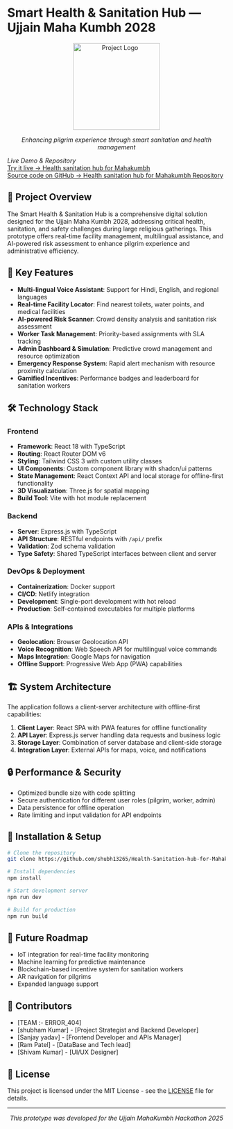 # Smart Health & Sanitation Hub — Ujjain Maha Kumbh 2028

 <div align="center">
  <img src="public/favicon.ico" alt="Project Logo" width="200">
  <p><em>Enhancing pilgrim experience through smart sanitation and health management</em></p>
</div>

*Live Demo & Repository*  
[Try it live → Health sanitation hub for Mahakumbh](https://health-and-sanitation-hub-ujjain.netlify.app/)  
[Source code on GitHub → Health sanitation hub for Mahakumbh Repository](https://github.com/shubh13265/Health-Sanitation-hub-for-Mahakumbh)

## 🌟 Project Overview

The Smart Health & Sanitation Hub is a comprehensive digital solution designed for the Ujjain Maha Kumbh 2028, addressing critical health, sanitation, and safety challenges during large religious gatherings. This prototype offers real-time facility management, multilingual assistance, and AI-powered risk assessment to enhance pilgrim experience and administrative efficiency.

## 🚀 Key Features

- **Multi-lingual Voice Assistant**: Support for Hindi, English, and regional languages
- **Real-time Facility Locator**: Find nearest toilets, water points, and medical facilities
- **AI-powered Risk Scanner**: Crowd density analysis and sanitation risk assessment
- **Worker Task Management**: Priority-based assignments with SLA tracking
- **Admin Dashboard & Simulation**: Predictive crowd management and resource optimization
- **Emergency Response System**: Rapid alert mechanism with resource proximity calculation
- **Gamified Incentives**: Performance badges and leaderboard for sanitation workers

## 🛠️ Technology Stack

### Frontend
- **Framework**: React 18 with TypeScript
- **Routing**: React Router DOM v6
- **Styling**: Tailwind CSS 3 with custom utility classes
- **UI Components**: Custom component library with shadcn/ui patterns
- **State Management**: React Context API and local storage for offline-first functionality
- **3D Visualization**: Three.js for spatial mapping
- **Build Tool**: Vite with hot module replacement

### Backend
- **Server**: Express.js with TypeScript
- **API Structure**: RESTful endpoints with `/api/` prefix
- **Validation**: Zod schema validation
- **Type Safety**: Shared TypeScript interfaces between client and server

### DevOps & Deployment
- **Containerization**: Docker support
- **CI/CD**: Netlify integration
- **Development**: Single-port development with hot reload
- **Production**: Self-contained executables for multiple platforms

### APIs & Integrations
- **Geolocation**: Browser Geolocation API
- **Voice Recognition**: Web Speech API for multilingual voice commands
- **Maps Integration**: Google Maps for navigation
- **Offline Support**: Progressive Web App (PWA) capabilities

## 🏗️ System Architecture

The application follows a client-server architecture with offline-first capabilities:

1. **Client Layer**: React SPA with PWA features for offline functionality
2. **API Layer**: Express.js server handling data requests and business logic
3. **Storage Layer**: Combination of server database and client-side storage
4. **Integration Layer**: External APIs for maps, voice, and notifications

## 🔒 Performance & Security

- Optimized bundle size with code splitting
- Secure authentication for different user roles (pilgrim, worker, admin)
- Data persistence for offline operation
- Rate limiting and input validation for API endpoints

## 🚀 Installation & Setup

```bash
# Clone the repository
git clone https://github.com/shubh13265/Health-Sanitation-hub-for-Mahakumbh.git

# Install dependencies
npm install

# Start development server
npm run dev

# Build for production
npm run build
```

## 🔮 Future Roadmap

- IoT integration for real-time facility monitoring
- Machine learning for predictive maintenance
- Blockchain-based incentive system for sanitation workers
- AR navigation for pilgrims
- Expanded language support

## 👥 Contributors
- [TEAM :- ERROR_404]
- [shubham Kumar] -  [Project Strategist and Backend Developer]
- [Sanjay yadav] - [Frontend Developer and APIs Manager]
- [Ram Patel] - [DataBase and Tech lead]
- [Shivam Kumar] - [UI/UX Designer]

## 📄 License

This project is licensed under the MIT License - see the [LICENSE](LICENSE) file for details.

---

<div align="center">
  <p><em>This prototype was developed for the Ujjain MahaKumbh Hackathon 2025</em></p>
</div>